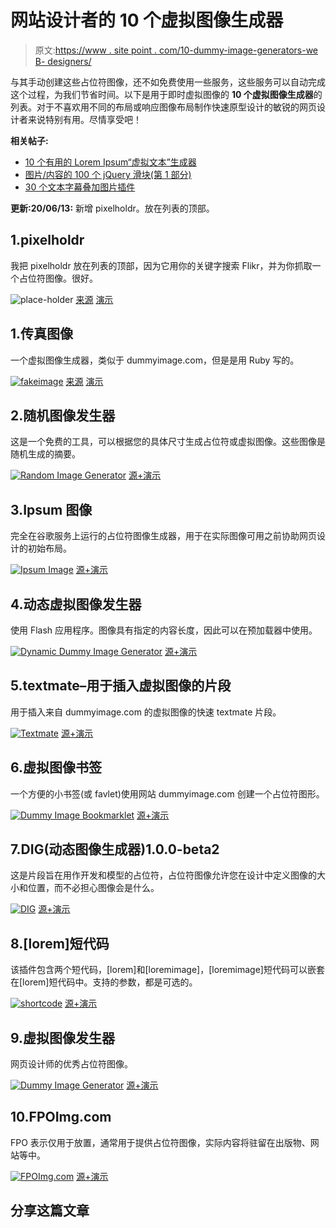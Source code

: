 # 网站设计者的 10 个虚拟图像生成器

> 原文:[https://www . site point . com/10-dummy-image-generators-we B- designers/](https://www.sitepoint.com/10-dummy-image-generators-web-designers/)

与其手动创建这些占位符图像，还不如免费使用一些服务，这些服务可以自动完成这个过程，为我们节省时间。以下是用于即时虚拟图像的 **10 个虚拟图像生成器**的列表。对于不喜欢用不同的布局或响应图像布局制作快速原型设计的敏锐的网页设计者来说特别有用。尽情享受吧！

**相关帖子:**

*   [10 个有用的 Lorem Ipsum“虚拟文本”生成器](http://www.jquery4u.com/tools/10-helpful-lorem-ipsum-dummy-textimage-generators/)
*   [图片/内容的 100 个 jQuery 滑块(第 1 部分)](http://www.jquery4u.com/plugins/100-jquery-sliders-part1/)
*   [30 个文本字幕叠加图片插件](http://www.jquery4u.com/plugins/30-text-captions-overlay-image-plugins/)

**更新:20/06/13:** 新增 pixelholdr。放在列表的顶部。

## 1.pixelholdr

我把 pixelholdr 放在列表的顶部，因为它用你的关键字搜索 Flikr，并为你抓取一个占位符图像。很好。

![place-holder](../Images/4a699509326151582d37ed1115287527.png)
[来源](http://pixelholdr.com/) [演示](http://pixelholdr.com/jquery/960x350)

## 1.传真图像

一个虚拟图像生成器，类似于 dummyimage.com，但是是用 Ruby 写的。

 [![fakeimage](../Images/1abdcce1a59c5a11dbb6a1e8764b921b.png)](https://github.com/xxx/fakeimage#readme) 
[来源](https://github.com/xxx/fakeimage#readme)
[演示](http://fakeimage.heroku.com/)

## 2.随机图像发生器

这是一个免费的工具，可以根据您的具体尺寸生成占位符或虚拟图像。这些图像是随机生成的摘要。

 [![Random Image Generator](../Images/2664620cf58cf31b09c1e77f954c2764.png)](http://rndimg.com/) 
[源+演示](http://rndimg.com/)

## 3.Ipsum 图像

完全在谷歌服务上运行的占位符图像生成器，用于在实际图像可用之前协助网页设计的初始布局。

 [![Ipsum Image](../Images/a4baa201e302229a1c844c861d9af1b4.png)](http://ipsumimage.appspot.com/) 
[源+演示](http://ipsumimage.appspot.com/)

## 4.动态虚拟图像发生器

使用 Flash 应用程序。图像具有指定的内容长度，因此可以在预加载器中使用。

 [![Dynamic Dummy Image Generator](../Images/7518d82c71a71eee7adfd1311a90fc1d.png)](http://www.dummyimage.com/) 
[源+演示](http://www.dummyimage.com/)

## 5.textmate–用于插入虚拟图像的片段

用于插入来自 dummyimage.com 的虚拟图像的快速 textmate 片段。

 [![Textmate](../Images/7291bfc67e9c5e72bf73a9b57c80f52f.png)](http://blog.dasmith.co.uk/post/519622101/textmate-snippet-for-inserting-dummy-images) 
[源+演示](http://blog.dasmith.co.uk/post/519622101/textmate-snippet-for-inserting-dummy-images)

## 6.虚拟图像书签

一个方便的小书签(或 favlet)使用网站 dummyimage.com 创建一个占位符图形。

 [![Dummy Image Bookmarklet](../Images/99a5b660864c12401690deae366310b6.png)](http://www.robertgomez.org/blog/2010/03/03/dummy-image-bookmarklet) 
[源+演示](http://www.robertgomez.org/blog/2010/03/03/dummy-image-bookmarklet)

## 7.DIG(动态图像生成器)1.0.0-beta2

这是片段旨在用作开发和模型的占位符，占位符图像允许您在设计中定义图像的大小和位置，而不必担心图像会是什么。

 [![DIG](../Images/6bd9bace83c09c0f4f1c3f7dab9ff948.png)](http://modx.com/extras/package/digdynamicimagegenerator) 
[源+演示](http://modx.com/extras/package/digdynamicimagegenerator)

## 8.[lorem]短代码

该插件包含两个短代码，[lorem]和[loremimage]，[loremimage]短代码可以嵌套在[lorem]短代码中。支持的参数，都是可选的。

 [![shortcode](../Images/bb6f9284ab45843e05c6456a71984d02.png)](http://wordpress.org/extend/plugins/lorem-shortcode/) 
[源+演示](http://wordpress.org/extend/plugins/lorem-shortcode/)

## 9.虚拟图像发生器

网页设计师的优秀占位符图像。

 [![Dummy Image Generator](../Images/231fe054b9d19dbae9bb4c6a3eb3e595.png)](http://dummy-image-generator.com/) 
[源+演示](http://dummy-image-generator.com/)

## 10.FPOImg.com

FPO 表示仅用于放置，通常用于提供占位符图像，实际内容将驻留在出版物、网站等中。

 [![FPOImg.com](../Images/fed9f9ddf19ad66ab0b26a9c95753f5a.png)](http://fpoimg.com/) 
[源+演示](http://fpoimg.com/)

## 分享这篇文章
